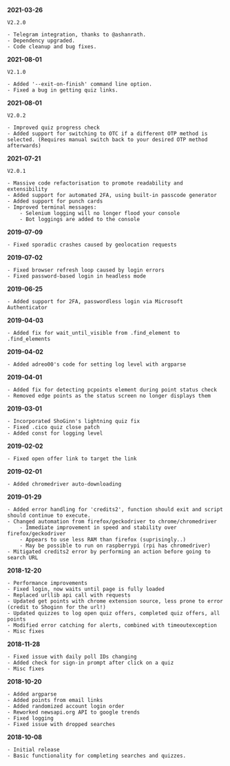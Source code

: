 **2021-03-26**

    V2.2.0

    - Telegram integration, thanks to @ashanrath.
    - Dependency upgraded.
    - Code cleanup and bug fixes.

**2021-08-01**

    V2.1.0

    - Added '--exit-on-finish' command line option.
    - Fixed a bug in getting quiz links.
  
**2021-08-01**

    V2.0.2

    - Improved quiz progress check
    - Added support for switching to OTC if a different OTP method is selected. (Requires manual switch back to your desired OTP method afterwards)

**2021-07-21**

    V2.0.1

    - Massive code refactorisation to promote readability and extensibility
    - Added support for automated 2FA, using built-in passcode generator
    - Added support for punch cards
    - Improved terminal messages: 
        - Selenium logging will no longer flood your console
        - Bot loggings are added to the console

**2019-07-09**

    - Fixed sporadic crashes caused by geolocation requests

**2019-07-02**

    - Fixed browser refresh loop caused by login errors
    - Fixed password-based login in headless mode

**2019-06-25**

    - Added support for 2FA, passwordless login via Microsoft Authenticator

**2019-04-03**

    - Added fix for wait_until_visible from .find_element to .find_elements

**2019-04-02**

    - Added adreo00's code for setting log level with argparse

**2019-04-01**

    - Added fix for detecting pcpoints element during point status check
    - Removed edge points as the status screen no longer displays them

**2019-03-01**

    - Incorporated ShoGinn's lightning quiz fix
    - Fixed .cico quiz close patch
    - Added const for logging level

**2019-02-02**

    - Fixed open offer link to target the link

**2019-02-01**

    - Added chromedriver auto-downloading

**2019-01-29**

    - Added error handling for 'credits2', function should exit and script should continue to execute.
    - Changed automation from firefox/geckodriver to chrome/chromedriver
        - Immediate improvement in speed and stability over firefox/geckodriver
        - Appears to use less RAM than firefox (suprisingly..)
        - May be possible to run on raspberrypi (rpi has chromedriver)
    - Mitigated credits2 error by performing an action before going to search URL

**2018-12-20**

    - Performance improvements
    - Fixed login, now waits until page is fully loaded
    - Replaced urllib api call with requests
    - Updated get points with chrome extension source, less prone to error (credit to Shoginn for the url!)
    - Updated quizzes to log open quiz offers, completed quiz offers, all points
    - Modified error catching for alerts, combined with timeoutexception
    - Misc fixes

**2018-11-28**

    - Fixed issue with daily poll IDs changing
    - Added check for sign-in prompt after click on a quiz
    - Misc fixes

**2018-10-20**

    - Added argparse
    - Added points from email links
    - Added randomized account login order
    - Reworked newsapi.org API to google trends
    - Fixed logging
    - Fixed issue with dropped searches

**2018-10-08**

    - Initial release
    - Basic functionality for completing searches and quizzes.
